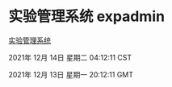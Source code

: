 # 实验管理系统 expadmin
[实验管理系统](http://59.174.25.102:56808/expadmin-782313d2-e1b1-4ea7-932e-3a55e6a1a4d0/)

2021年 12月 14日 星期二 04:12:11 CST

2021年 12月 13日 星期一 20:12:11 GMT
